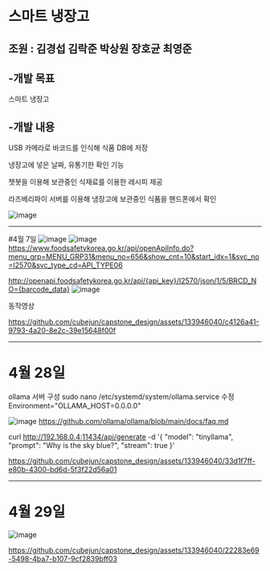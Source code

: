 # 스마트 냉장고
## 조원 : 김경섭 김락준 박상원 장호균 최영준
## -개발 목표
스마트 냉장고
## -개발 내용
USB 카메라로 바코드를 인식해 식품 DB에 저장

냉장고에 넣은 날짜, 유통기한 확인 기능

챗봇을 이용해 보관중인 식재료를 이용한 레시피 제공

라즈베리파이 서버를 이용해 냉장고에 보관중인 식품을 핸드폰에서 확인




![image](https://github.com/cubejun/capstone_design/assets/133946040/8f79bcb8-846f-4ac1-82cb-59325de95391)


----------------------------------------------------------------------------------------------------------------
#4월 7일
![image](https://github.com/cubejun/capstone_design/assets/133946040/f8bd1b22-9b58-4da4-bc4b-ce2097b0458d)
![image](https://github.com/cubejun/capstone_design/assets/133946040/2483f560-f580-4110-9290-29c26e3a240c)
https://www.foodsafetykorea.go.kr/api/openApiInfo.do?menu_grp=MENU_GRP31&menu_no=656&show_cnt=10&start_idx=1&svc_no=I2570&svc_type_cd=API_TYPE06

http://openapi.foodsafetykorea.go.kr/api/{api_key}/I2570/json/1/5/BRCD_NO={barcode_data}
![image](https://github.com/cubejun/capstone_design/assets/133946040/9d2e6a4a-32d9-4b0f-837a-a4d45e25259e)

동작영상


https://github.com/cubejun/capstone_design/assets/133946040/c4126a41-9793-4a20-8e2c-39e15648f00f

----------------------------------------------------------------------------------------------------------------------



# 4월 28일

ollama 서버 구성
sudo nano /etc/systemd/system/ollama.service
수정 Environment="OLLAMA_HOST=0.0.0.0"

![image](https://github.com/cubejun/capstone_design/assets/133946040/aeb036d1-72f1-4b45-b19f-d29334712eb0)
https://github.com/ollama/ollama/blob/main/docs/faq.md

curl http://192.168.0.4:11434/api/generate -d '{
  "model": "tinyllama",
  "prompt": "Why is the sky blue?",
  "stream": true
}'



https://github.com/cubejun/capstone_design/assets/133946040/33d1f7ff-e80b-4300-bd6d-5f3f22d56a01


----------------------------------------------------------------------------------------------------------------




# 4월 29일

![image](https://github.com/cubejun/capstone_design/assets/133946040/b5129dd4-e49b-43b2-8330-670a8ae09099)



https://github.com/cubejun/capstone_design/assets/133946040/22283e69-5498-4ba7-b107-9cf2839bff03



